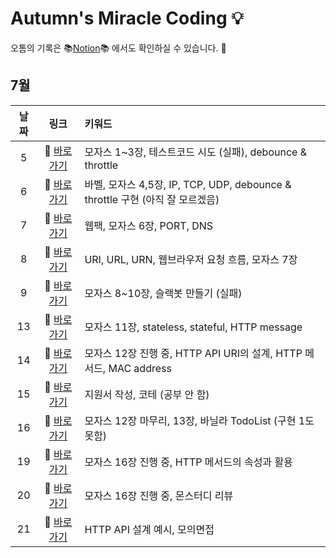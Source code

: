 # Autumn's Miracle Coding 💡

오톰의 기록은 📚[Notion](https://www.notion.so/d70e7cd16e66439abb794fa4b867cd29?v=fcbba2d6f39b4ef7b5c53a20b9bfebe1)📚 에서도 확인하실 수 있습니다. 👀

## 7월

|날짜|링크|키워드|
|:---:|:---:|:---|
|5|🔗 [바로가기](https://github.com/dyongdi/miracle-coding/blob/autumn/July/week2/210705.md)|모자스 1~3장, 테스트코드 시도 (실패), debounce & throttle
|6|🔗 [바로가기](https://github.com/dyongdi/miracle-coding/blob/autumn/July/week2/210706.md)|바벨, 모자스 4,5장, IP, TCP, UDP, debounce & throttle 구현 (아직 잘 모르겠음)
|7|🔗 [바로가기](https://github.com/dyongdi/miracle-coding/blob/autumn/July/week2/210707.md)|웹팩, 모자스 6장, PORT, DNS
|8|🔗 [바로가기](https://github.com/dyongdi/miracle-coding/blob/autumn/July/week2/210708.md)|URI, URL, URN, 웹브라우저 요청 흐름, 모자스 7장
|9|🔗 [바로가기](https://github.com/dyongdi/miracle-coding/blob/autumn/July/week2/210709.md)|모자스 8~10장, 슬랙봇 만들기 (실패)
|13|🔗 [바로가기](https://github.com/dyongdi/miracle-coding/blob/autumn/July/week3/210713.md)|모자스 11장, stateless, stateful, HTTP message
|14|🔗 [바로가기](https://github.com/dyongdi/miracle-coding/blob/autumn/July/week3/210714.md)|모자스 12장 진행 중, HTTP API URI의 설계, HTTP 메서드, MAC address
|15|🔗 [바로가기](https://github.com/dyongdi/miracle-coding/blob/autumn/July/week3/210715.md)|지원서 작성, 코테 (공부 안 함)
|16|🔗 [바로가기](https://github.com/dyongdi/miracle-coding/blob/autumn/July/week3/210716.md)|모자스 12장 마무리, 13장, 바닐라 TodoList (구현 1도 못함)
|19|🔗 [바로가기](https://github.com/dyongdi/miracle-coding/blob/autumn/July/week4/210719.md)|모자스 16장 진행 중, HTTP 메서드의 속성과 활용
|20|🔗 [바로가기](https://github.com/dyongdi/miracle-coding/blob/autumn/July/week4/210720.md)|모자스 16장 진행 중, 몬스터디 리뷰
|21|🔗 [바로가기](https://github.com/dyongdi/miracle-coding/blob/autumn/July/week4/210721.md)|HTTP API 설계 예시, 모의면접
